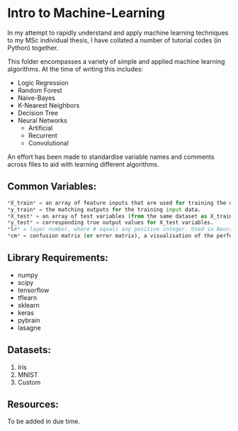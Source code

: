 
# Intro to Machine-Learning
In my attempt to rapidly understand and apply machine learning techniques to my MSc individual thesis, I have collated a number of tutorial codes (in Python) together.

This folder encompasses a variety of simple and applied machine learning algorithms. At the time of writing this includes:
* Logic Regression
* Random Forest
* Naive-Bayes
* K-Nearest Neighbors
* Decision Tree
* Neural Networks
	- Artificial
	- Recurrent
	- Convolutional

An effort has been made to standardise variable names and comments across files to aid with learning different algorithms.

## Common Variables:
```python
*X_train* = an array of feature inputs that are used for training the desired algorithm. Typically a subset of a larger dataset.
*y_train* = the matching outputs for the training input data.
*X_test* = an array of test variables (from the same dataset as X_train), which are used to validate the accuracy of the algorithms on "unseen" data.
*y_test* = corresponding true output values for X_test variables.
*l#* = layer number, where # equals any positive integer. Used in Neural Networks.
*cm* = confusion matrix (or error matrix), a visualisation of the performance on an ML algorithm.
```

## Library Requirements:
+ numpy
+ scipy
+ tensorflow
+ tflearn
+ sklearn
+ keras
+ pybrain
+ lasagne

## Datasets:
1. Iris
2. MNIST
3. Custom

## Resources:
To be added in due time.
